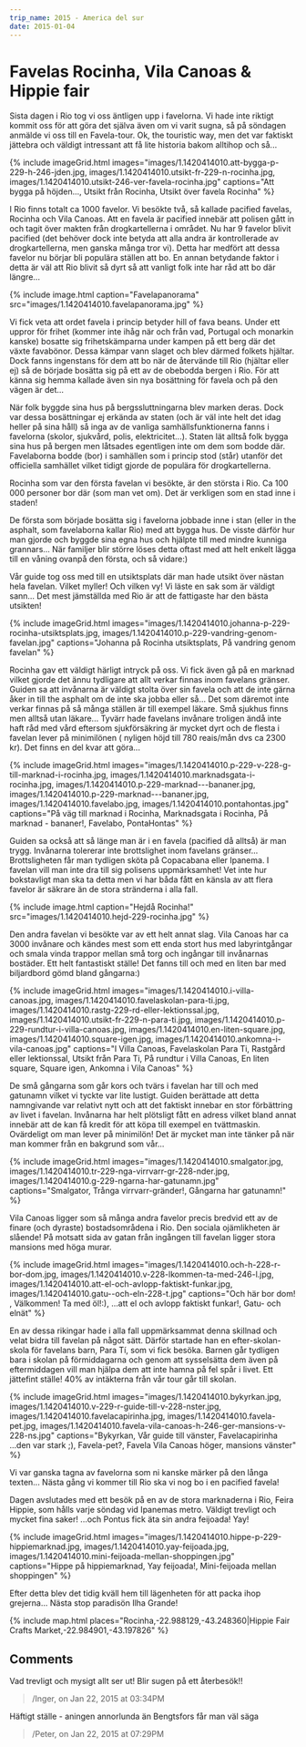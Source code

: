 ```yaml
---
trip_name: 2015 - America del sur
date: 2015-01-04
---
```


# Favelas Rocinha, Vila Canoas & Hippie fair

Sista dagen i Rio tog vi oss äntligen upp i favelorna. Vi hade inte riktigt kommit oss för att göra det själva även om vi varit sugna, så på söndagen anmälde vi oss till en Favela-tour. Ok, the touristic way, men det var faktiskt jättebra och väldigt intressant att få lite historia bakom alltihop och så...

{% include imageGrid.html
  images="images/1.1420414010.att-bygga-p-229-h-246-jden.jpg, images/1.1420414010.utsikt-fr-229-n-rocinha.jpg, images/1.1420414010.utsikt-246-ver-favela-rocinha.jpg"
  captions="Att bygga på höjden..., Utsikt från Rocinha, Utsikt över favela Rocinha"
%}

I Rio finns totalt ca 1000 favelor. Vi besökte två, så kallade pacified favelas, Rocinha och Vila Canoas. Att en favela är pacified innebär att polisen gått in och tagit över makten från drogkartellerna i området. Nu har 9 favelor blivit pacified (det behöver dock inte betyda att alla andra är kontrollerade av drogkartellerna, men ganska många tror vi). Detta har medfört att dessa favelor nu börjar bli populära ställen att bo. En annan betydande faktor i detta är väl att Rio blivit så dyrt så att vanligt folk inte har råd att bo där längre...

{% include image.html caption="Favelapanorama" src="images/1.1420414010.favelapanorama.jpg" %}

Vi fick veta att ordet favela i princip betyder hill of fava beans. Under ett uppror för frihet (kommer inte ihåg när och från vad, Portugal och monarkin kanske) bosatte sig frihetskämparna under kampen på ett berg där det växte favabönor. Dessa kämpar vann slaget och blev därmed folkets hjältar. Dock fanns ingenstans för dem att bo när de återvände till Rio (hjältar eller ej) så de började bosätta sig på ett av de obebodda bergen i Rio. För att känna sig hemma kallade även sin nya bosättning för favela och på den vägen är det...

När folk byggde sina hus på bergssluttningarna blev marken deras. Dock var dessa bosättningar ej erkända av staten (och är väl inte helt det idag heller på sina håll) så inga av de vanliga samhällsfunktionerna fanns i favelorna (skolor, sjukvård, polis, elektricitet...). Staten lät alltså folk bygga sina hus på bergen men låtsades egentligen inte om dem som bodde där. Favelaborna bodde (bor) i samhällen som i princip stod (står) utanför det officiella samhället vilket tidigt gjorde de populära för drogkartellerna.

Rocinha som var den första favelan vi besökte, är den största i Rio. Ca 100 000 personer bor där (som man vet om). Det är verkligen som en stad inne i staden!

De första som började bosätta sig i favelorna jobbade inne i stan (eller in the asphalt, som favelaborna kallar Rio) med att bygga hus. De visste därför hur man gjorde och byggde sina egna hus och hjälpte till med mindre kunniga grannars... När familjer blir större löses detta oftast med att helt enkelt lägga till en våning ovanpå den första, och så vidare:)

Vår guide tog oss med till en utsiktsplats där man hade utsikt över nästan hela favelan. Vilket myller! Och vilken vy! Vi läste en sak som är väldigt sann... Det mest jämställda med Rio är att de fattigaste har den bästa utsikten!

{% include imageGrid.html
  images="images/1.1420414010.johanna-p-229-rocinha-utsiktsplats.jpg, images/1.1420414010.p-229-vandring-genom-favelan.jpg"
  captions="Johanna på Rocinha utsiktsplats, På vandring genom favelan"
%}

Rocinha gav ett väldigt härligt intryck på oss. Vi fick även gå på en marknad vilket gjorde det ännu tydligare att allt verkar finnas inom favelans gränser. Guiden sa att invånarna är väldigt stolta över sin favela och att de inte gärna åker in till the asphalt om de inte ska jobba eller så... Det som däremot inte verkar finnas på så många ställen är till exempel läkare. Små sjukhus finns men alltså utan läkare... Tyvärr hade favelans invånare troligen ändå inte haft råd med vård eftersom sjukförsäkring är mycket dyrt och de flesta i favelan lever på minimilönen ( nyligen höjd till 780 reais/mån dvs ca 2300 kr). Det finns en del kvar att göra...

{% include imageGrid.html
  images="images/1.1420414010.p-229-v-228-g-till-marknad-i-rocinha.jpg, images/1.1420414010.marknadsgata-i-rocinha.jpg, images/1.1420414010.p-229-marknad---bananer.jpg, images/1.1420414010.p-229-marknad---bananer.jpg, images/1.1420414010.favelabo.jpg, images/1.1420414010.pontahontas.jpg"
  captions="På väg till marknad i Rocinha, Marknadsgata i Rocinha, På marknad - bananer!, Favelabo, PontaHontas"
%}

Guiden sa också att så länge man är i en favela (pacified då alltså) är man trygg. Invånarna tolererar inte brottslighet inom favelans gränser... Brottsligheten får man tydligen sköta på Copacabana eller Ipanema. I favelan vill man inte dra till sig polisens uppmärksamhet! Vet inte hur bokstavligt man ska ta detta men vi har båda fått en känsla av att flera favelor är säkrare än de stora stränderna i alla fall.

{% include image.html caption="Hejdå Rocinha!" src="images/1.1420414010.hejd-229-rocinha.jpg" %}

Den andra favelan vi besökte var av ett helt annat slag. Vila Canoas har ca 3000 invånare och kändes mest som ett enda stort hus med labyrintgångar och smala vinda trappor mellan små torg och ingångar till invånarnas bostäder. Ett helt fantastiskt ställe! Det fanns till och med en liten bar med biljardbord gömd bland gångarna:)

{% include imageGrid.html
  images="images/1.1420414010.i-villa-canoas.jpg, images/1.1420414010.favelaskolan-para-ti.jpg, images/1.1420414010.rastg-229-rd-eller-lektionssal.jpg, images/1.1420414010.utsikt-fr-229-n-para-ti.jpg, images/1.1420414010.p-229-rundtur-i-villa-canoas.jpg, images/1.1420414010.en-liten-square.jpg, images/1.1420414010.square-igen.jpg, images/1.1420414010.ankomna-i-vila-canoas.jpg"
  captions="I Villa Canoas, Favelaskolan Para Ti, Rastgård eller lektionssal, Utsikt från Para Ti, På rundtur i Villa Canoas, En liten square, Square igen, Ankomna i Vila Canoas"
%}

De små gångarna som går kors och tvärs i favelan har till och med gatunamn vilket vi tyckte var lite lustigt. Guiden berättade att detta namngivande var relativt nytt och att det faktiskt innebar en stor förbättring av livet i favelan. Invånarna har helt plötsligt fått en adress vilket bland annat innebär att de kan få kredit för att köpa till exempel en tvättmaskin. Ovärdeligt om man lever på minimilön! Det är mycket man inte tänker på när man kommer från en bakgrund som vår...

{% include imageGrid.html
  images="images/1.1420414010.smalgator.jpg, images/1.1420414010.tr-229-nga-virrvarr-gr-228-nder.jpg, images/1.1420414010.g-229-ngarna-har-gatunamn.jpg"
  captions="Smalgator, Trånga virrvarr-gränder!, Gångarna har gatunamn!"
%}

Vila Canoas ligger som så många andra favelor precis bredvid ett av de finare (och dyraste) bostadsområdena i Rio. Den sociala ojämlikheten är slående! På motsatt sida av gatan från ingången till favelan ligger stora mansions med höga murar.

{% include imageGrid.html
  images="images/1.1420414010.och-h-228-r-bor-dom.jpg, images/1.1420414010.v-228-lkommen-ta-med-246-l.jpg, images/1.1420414010.att-el-och-avlopp-faktiskt-funkar.jpg, images/1.1420414010.gatu--och-eln-228-t.jpg"
  captions="Och här bor dom! , Välkommen! Ta med öl!:), ...att el och avlopp faktiskt funkar!, Gatu- och elnät"
%}

En av dessa rikingar hade i alla fall uppmärksammat denna skillnad och velat bidra till favelan på något sätt. Därför startade han en efter-skolan-skola för favelans barn, Para Tí, som vi fick besöka. Barnen går tydligen bara i skolan på förmiddagarna och genom att sysselsätta dem även på eftermiddagen vill man hjälpa dem att inte hamna på fel spår i livet. Ett jättefint ställe! 40% av intäkterna från vår tour går till skolan.

{% include imageGrid.html
  images="images/1.1420414010.bykyrkan.jpg, images/1.1420414010.v-229-r-guide-till-v-228-nster.jpg, images/1.1420414010.favelacapirinha.jpg, images/1.1420414010.favela-pet.jpg, images/1.1420414010.favela-vila-canoas-h-246-ger-mansions-v-228-ns.jpg"
  captions="Bykyrkan, Vår guide till vänster, Favelacapirinha ...den var stark ;), Favela-pet?, Favela Vila Canoas höger, mansions vänster"
%}

Vi var ganska tagna av favelorna som ni kanske märker på den långa texten... Nästa gång vi kommer till Rio ska vi nog bo i en pacified favela!

Dagen avslutades med ett besök på en av de stora marknaderna i Rio, Feira Hippie, som hålls varje söndag vid Ipanemas metro. Väldigt trevligt och mycket fina saker! ...och Pontus fick äta sin andra feijoada! Yay!

{% include imageGrid.html
  images="images/1.1420414010.hippe-p-229-hippiemarknad.jpg, images/1.1420414010.yay-feijoada.jpg, images/1.1420414010.mini-feijoada-mellan-shoppingen.jpg"
  captions="Hippe på hippiemarknad, Yay feijoada!, Mini-feijoada mellan shoppingen"
%}

Efter detta blev det tidig kväll hem till lägenheten för att packa ihop grejerna... Nästa stop paradisön Ilha Grande!

{% include map.html places="Rocinha,-22.988129,-43.248360|Hippie Fair Crafts Market,-22.984901,-43.197826" %}

## Comments

Vad trevligt och mysigt allt ser ut! Blir sugen på ett återbesök!!
> /Inger, on Jan 22, 2015 at 03:34PM

Häftigt ställe - aningen annorlunda än Bengtsfors får man väl säga
> /Peter, on Jan 22, 2015 at 07:29PM
